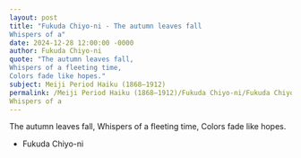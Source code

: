 ```yaml
---
layout: post
title: "Fukuda Chiyo-ni - The autumn leaves fall 
Whispers of a"
date: 2024-12-28 12:00:00 -0000
author: Fukuda Chiyo-ni
quote: "The autumn leaves fall, 
Whispers of a fleeting time, 
Colors fade like hopes."
subject: Meiji Period Haiku (1868–1912)
permalink: /Meiji Period Haiku (1868–1912)/Fukuda Chiyo-ni/Fukuda Chiyo-ni - The autumn leaves fall 
Whispers of a
---
```


The autumn leaves fall, 
Whispers of a fleeting time, 
Colors fade like hopes.

- Fukuda Chiyo-ni
